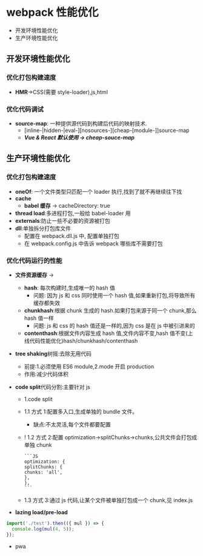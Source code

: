 # webpack 性能优化

- 开发环境性能优化
- 生产环境性能优化

## 开发环境性能优化

### 优化打包构建速度

- **HMR**->CSS(需要 style-loader),js,html

### 优化代码调试

- **source-map**: 一种提供源代码到构建后代码的映射技术.
  - [inline-|hidden-|eval-][nosources-][cheap-[module-]]source-map
  - **_Vue & React 默认使用 -> cheap-souce-map_**

## 生产环境性能优化

### 优化打包构建速度

- **oneOf**: 一个文件类型只匹配一个 loader 执行,找到了就不再继续往下找
- **cache**
  - **babel 缓存** -> cacheDirectory: true
- **thread load**:多进程打包,一般给 babel-loader 用
- **externals**:防止一些不必要的资源被打包
- **dll**:单独拆分打包库文件
  - 配置在 webpack.dll.js 中, 配置单独打包
  - 在 webpack.config.js 中告诉 webpack 哪些库不需要打包

### 优化代码运行的性能

- **文件资源缓存** ->
  - **hash**: 每次构建时,生成唯一的 hash 值
    - 问题: 因为 js 和 css 同时使用一个 hash 值,如果重新打包,将导致所有缓存都失效
  - **chunkhash**:根据 chunk 生成的 hash.如果打包来源于同一个 chunk,那么 hash 值一样
    - 问题: js 和 css 的 hash 值还是一样的,因为 css 是在 js 中被引进来的
  - **contenthash**:根据文件内容生成 hash 值,文件内容不变,hash 值不变(上线代码性能优化)hash/chunkhash/contenthash
- **tree shaking**树摇:去除无用代码
  - 前提:1.必须使用 ES6 module,2.mode 开启 production
  - 作用:减少代码体积
- **code split**代码分割:主要针对 js

  - 1.code split
  - 1.1 方式 1:配置多入口,生成单独的 bundle 文件。
    - 缺点:不太灵活,每个文件都要配置
  - ! 1.2 方式 2:配置 optimization->splitChunks->chunks,公共文件会打包成单独 chunk

        ```JS
        optimization: {
        splitChunks: {
        chunks: 'all',
        },
        },
        ```

  - 1.3 方式 3:通过 js 代码,让某个文件被单独打包成一个 chunk,见 index.js

- **lazing load/pre-load**

```js
import('./test').then(({ mul }) => {
  console.log(mul(4, 5));
});
```

- pwa
